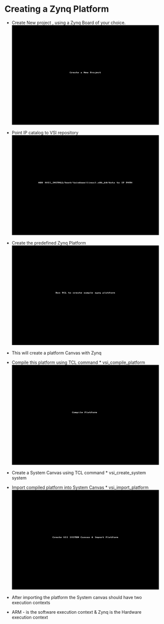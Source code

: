 # Creating a Zynq Platform

* Create New project , using a Zynq Board of your choice.
 ![sort_1 image](/img/Sort_demo.gif)

* Point IP catalog to VSI repository
 ![sort_2 image](/img/Sort_demo_1.gif)

* Create the predefined Zynq Platform
 ![sort_3 image](/img/Sort_demo_2.gif)
* This will create a platform Canvas with Zynq
* Compile this platform using TCL command
          * vsi_compile_platform
 ![sort_4 image](/img/Sort_demo_3.gif)

* Create a System Canvas using TCL command
          * vsi_create_system system
* Import compiled platform into System Canvas
          * vsi_import_platform
 ![sort_5 image](/img/Sort_demo_4.gif)

* After importing the platform the System canvas should have two execution contexts
* ARM - is the software execution context & Zynq is the Hardware execution context
